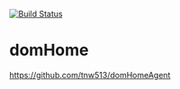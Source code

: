 [![Build Status](https://travis-ci.org/tnw513/domHomeArduino.svg?branch=master)](https://travis-ci.org/tnw513/domHomeArduino)

# domHome #

https://github.com/tnw513/domHomeAgent
